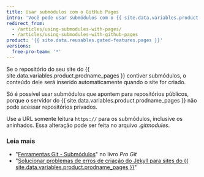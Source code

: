 ```yaml
---
title: Usar submódulos com o GitHub Pages
intro: 'Você pode usar submódulos com o {{ site.data.variables.product.prodname_pages }} para incluir outros projetos no código do seu site.'
redirect_from:
  - /articles/using-submodules-with-pages/
  - /articles/using-submodules-with-github-pages
product: '{{ site.data.reusables.gated-features.pages }}'
versions:
  free-pro-team: '*'
---
```


Se o repositório do seu site do {{ site.data.variables.product.prodname_pages }} contiver submódulos, o conteúdo dele será inserido automaticamente quando o site for criado.

Só é possível usar submódulos que apontem para repositórios públicos, porque o servidor do {{ site.data.variables.product.prodname_pages }} não pode acessar repositórios privados.

Use a URL somente leitura `https://` para os submódulos, inclusive os aninhados. Essa alteração pode ser feita no arquivo _.gitmodules_.

### Leia mais

- "[Ferramentas Git - Submódulos](https://git-scm.com/book/en/Git-Tools-Submodules)" no livro _Pro Git_
- "[Solucionar problemas de erros de criação do Jekyll para sites do {{ site.data.variables.product.prodname_pages }}](/articles/troubleshooting-jekyll-build-errors-for-github-pages-sites)"
